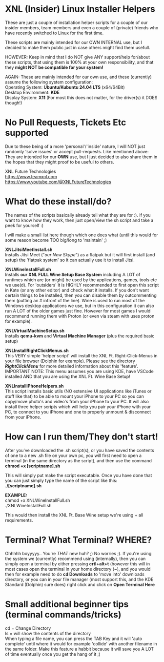 # XNL (Insider) Linux Installer Helpers
These are just a couple of installation helper scripts for a couple of our insider members, team members and even a couple of (private) friends who have recently switched to Linux for the first time.
  
These scripts are mainly intended for our OWN INTERNAL use, but I decided to make them public just in case others might find them usefull. 
  
HOWEVER: Keep in mind that I do NOT give ANY support/help for/about these scripts, that using them is 100% at your own responsibility, and that they **might NOT be compatible for your system!**  
  
AGAIN: These are mainly intended for our own use, and these (currently) assume the following system configuration:  
Operating System: **Ubuntu/Kubuntu 24.04 LTS** (x64/64Bit)  
Desktop Environment: **KDE**  
Display System: **X11** (For most this does not matter, for the driver(s) it DOES though!)  

# No Pull Requests, Tickets Etc supported
Due to these being of a more 'personal'/'inside' nature, I will NOT just randomly 'solve issues' or accept pull-requests. Like mentioned above: They are intended for our **OWN** use, but I just decided to also share them in the hopes that they might proof to be useful to others.
  
XNL Future Technologies  
https://www.teamxnl.com  
https://www.youtube.com/@XNLFutureTechnologies  

# What do these install/do?
The names of the scripts basically already tell what they are for :). If you want to know how they work, then just open/view the sh script and take a peek for yourself :)

I will make a small list here though which one does what (until this would for some reason become TOO big/long to 'maintain' ;)  
 
**XNLJitsiMeetInstall.sh**  
Installs Jitsi Meet ("*our New Skype*") as a flatpak but it will first install (and setup) the 'flatpak system' so it can actually use it to install Jitsi.  
  
**XNLWineInstallFull.sh**  
Installs **our XNL FULL Wine Setup Base System** including A LOT of runtimes which are (or might) be used by the applications, games, tools etc we use(d). For 'outsiders' it is HIGHLY recommended to first open this script in Kate (or any other editor) and check what it installs. If you don't want certain things to be installed, then you can disable them by outcommenting them (putting an # infront of the line).  Wine is used to run most of the Windows desktop applications we use, but in this configuration it can also run A LOT of the older games just fine. However for most games I would recommend running them with Proton (or even via steam with uses proton for example).

**XNLVirtualMachineSetup.sh**  
Installs **qemu-kvm** and **Virtual Machine Manager** (plus the required basic setup)  

**XNLInstallRightClickMenus.sh**  
This VERY simple 'helper script' will install the XNL Ft. Right-Click-Menus in your file browser (Dolphin for example). Please see the directory ***RightClickMenu*** for more detailed information about this 'feature'. IMPORTANT NOTE: This menu assumes you are using KDE, have VSCode installed AND that you are using the XNL Ft. Wine Base Setup!  
  
**XNLInstalliPhoneHelpers.sh**  
This script installs basic utils (NO extensive UI applications like iTunes or stuff like that) to be able to mount your iPhone to your PC so you can copy/move photo's and video's from your iPhone to your PC. It will also install three helper scripts which will help you pair your iPhone with your PC, to connect to you iPhone and one to properly unmount & disconnect from your iPhone.  
  
# How can I run them/They don't start!
After you've downloaded the .sh script(s), or you have saved the contents of one to a new .sh file on your own pc, you will first need to open a terminal (in the same directory as the script), and then use the command **chmod +x [scriptname].sh**  
  
This will simply put make the script executable. Once you have done that you can just simply type the name of the script like this:  
**./[scriptname].sh**  
  
**EXAMPLE:**  
chmod +x XNLWineInstallFull.sh  
./XNLWineInstallFull.sh  
  
This would then install the XNL Ft. Base Wine setup we're using + all requirements.
  
# Terminal? What Terminal? WHERE?
Ohhhhh boyyyyy.. You're *THAT* new huh? ;) No worries ;). If you're using the system we (currently) recommend using (internally), then you can simply open a terminal by either pressing **crtl+alt+t** (however this will in most cases open the terminal in your home directory (~), and you would then for example need to do **cd Downloads** to 'move into' downloads directory, or you can in your file manager (most support this, and the KDE Standard (Dolphin) sure does) right click and click on **Open Terminal Here**

# Small additional beginner tips (terminal commands/tricks)
cd = Change Directory  
ls = will show the contents of the directory  
When typing a file name, you can press the TAB Key and it will 'auto complete' until where it would for example 'collide' with another filename in the same folder. Make this feature a habbit because it will save you A LOT of time eventually once you get the hang of it ;)  
  



